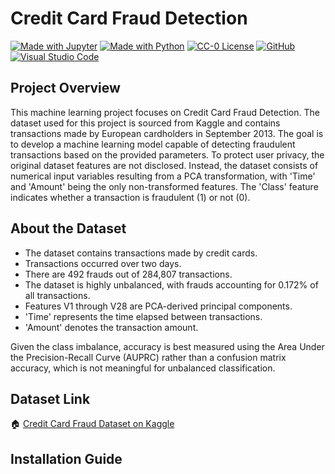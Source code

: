 # Credit Card Fraud Detection

[![Made with Jupyter](https://img.shields.io/badge/Made%20with-Jupyter-orange?style=for-the-badge)](https://jupyter.org/)
[![Made with Python](https://img.shields.io/badge/Made%20with-Python-blue?style=for-the-badge)](https://www.python.org/)
[![CC-0 License](https://img.shields.io/badge/License-CC--0-green?style=for-the-badge)](https://creativecommons.org/publicdomain/zero/1.0/)
[![GitHub](https://img.shields.io/badge/GitHub-Repo-blue?style=for-the-badge)](https://github.com/coderhersh/Credit-Card-Fraud-Detection)
[![Visual Studio Code](https://img.shields.io/badge/Editor-Visual%20Studio%20Code-blue?style=for-the-badge)](https://code.visualstudio.com/)

## Project Overview

This machine learning project focuses on Credit Card Fraud Detection. The dataset used for this project is sourced from Kaggle and contains transactions made by European cardholders in September 2013. The goal is to develop a machine learning model capable of detecting fraudulent transactions based on the provided parameters. To protect user privacy, the original dataset features are not disclosed. Instead, the dataset consists of numerical input variables resulting from a PCA transformation, with 'Time' and 'Amount' being the only non-transformed features. The 'Class' feature indicates whether a transaction is fraudulent (1) or not (0).

## About the Dataset

- The dataset contains transactions made by credit cards.
- Transactions occurred over two days.
- There are 492 frauds out of 284,807 transactions.
- The dataset is highly unbalanced, with frauds accounting for 0.172% of all transactions.
- Features V1 through V28 are PCA-derived principal components.
- 'Time' represents the time elapsed between transactions.
- 'Amount' denotes the transaction amount.

Given the class imbalance, accuracy is best measured using the Area Under the Precision-Recall Curve (AUPRC) rather than a confusion matrix accuracy, which is not meaningful for unbalanced classification.

## Dataset Link

🏠 [Credit Card Fraud Dataset on Kaggle](https://www.kaggle.com/datasets/nelgiriyewithana/credit-card-fraud-detection-dataset-2023)

## Installation Guide


